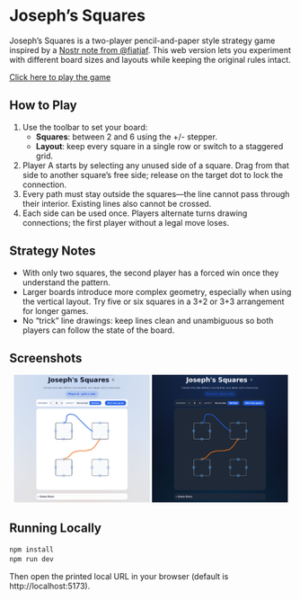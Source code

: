 # Joseph’s Squares

Joseph’s Squares is a two-player pencil-and-paper style strategy game inspired by a [Nostr note from @fiatjaf](https://njump.me/nevent1qvzqqqqqqypzqwlsccluhy6xxsr6l9a9uhhxf75g85g8a709tprjcn4e42h053vaqydhwumn8ghj7un9d3shjtnhv4ehgetjde38gcewvdhk6tcprfmhxue69uhhq7tjv9kkjepwve5kzar2v9nzucm0d5hsqgppppzeg4tw3n3qgsfytvgmcj6z544z47zj03hgnf4rrrysnexdpcu9ha5l). This web version lets you experiment with different board sizes and layouts while keeping the original rules intact.

[Click here to play the game](https://squares.geektoshi.tech/)

## How to Play

1. Use the toolbar to set your board:
   - **Squares**: between 2 and 6 using the +/- stepper.
   - **Layout**: keep every square in a single row or switch to a staggered grid.
2. Player A starts by selecting any unused side of a square. Drag from that side to another square’s free side; release on the target dot to lock the connection.
3. Every path must stay outside the squares—the line cannot pass through their interior. Existing lines also cannot be crossed.
4. Each side can be used once. Players alternate turns drawing connections; the first player without a legal move loses.

## Strategy Notes

- With only two squares, the second player has a forced win once they understand the pattern.
- Larger boards introduce more complex geometry, especially when using the vertical layout. Try five or six squares in a 3+2 or 3+3 arrangement for longer games.
- No “trick” line drawings: keep lines clean and unambiguous so both players can follow the state of the board.

## Screenshots

<p align="center">
  <img src="./js-light.png" alt="Joseph's Squares light theme screenshot" width="48%" />
  <img src="./js-dark.png" alt="Joseph's Squares dark theme screenshot" width="48%" />
</p>

## Running Locally

```bash
npm install
npm run dev
```

Then open the printed local URL in your browser (default is http://localhost:5173).

